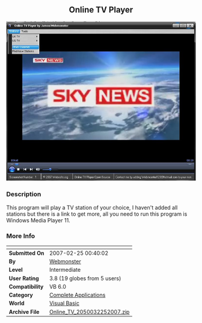 ﻿<div align="center">

## Online TV Player

<img src="PIC2007225030165538.JPG">
</div>

### Description

This program will play a TV station of your choice, I haven't added all stations but there is a link to get more, all you need to run this program is Windows Media Player 11.
 
### More Info
 


<span>             |<span>
---                |---
**Submitted On**   |2007-02-25 00:40:02
**By**             |[Webmonster](https://github.com/Planet-Source-Code/PSCIndex/blob/master/ByAuthor/webmonster.md)
**Level**          |Intermediate
**User Rating**    |3.8 (19 globes from 5 users)
**Compatibility**  |VB 6\.0
**Category**       |[Complete Applications](https://github.com/Planet-Source-Code/PSCIndex/blob/master/ByCategory/complete-applications__1-27.md)
**World**          |[Visual Basic](https://github.com/Planet-Source-Code/PSCIndex/blob/master/ByWorld/visual-basic.md)
**Archive File**   |[Online\_TV\_2050032252007\.zip](https://github.com/Planet-Source-Code/webmonster-online-tv-player__1-67974/archive/master.zip)









